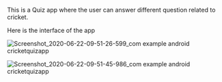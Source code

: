 This is a Quiz app where the user can answer different question related to cricket.


Here is the interface of the app

![Screenshot_2020-06-22-09-51-26-599_com example android cricketquizapp](https://user-images.githubusercontent.com/42906522/85248839-b177a800-b46f-11ea-9699-c3ec49f7c594.jpg)

![Screenshot_2020-06-22-09-51-45-986_com example android cricketquizapp](https://user-images.githubusercontent.com/42906522/85249108-7b86f380-b470-11ea-8aba-ba0ea7951558.jpg)

